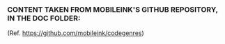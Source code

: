 ### CONTENT TAKEN FROM MOBILEINK'S GITHUB REPOSITORY, IN THE DOC FOLDER:
(Ref. https://github.com/mobileink/codegenres)
